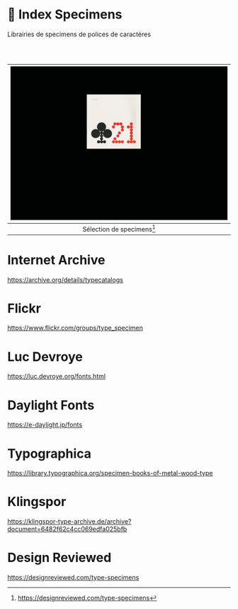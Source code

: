 # 🧪 Index Specimens
  Librairies de specimens de polices de caractères
### &nbsp;


|![](links/Typo_Specimens.gif) |
|:---:|
| Sélection de specimens[^1]          |


# Internet Archive
https://archive.org/details/typecatalogs
# Flickr
https://www.flickr.com/groups/type_specimen
# Luc Devroye
https://luc.devroye.org/fonts.html
# Daylight Fonts
https://e-daylight.jp/fonts
# Typographica
https://library.typographica.org/specimen-books-of-metal-wood-type
# Klingspor
https://klingspor-type-archive.de/archive?document=6482f62c4cc069edfa025bfb
# Design Reviewed
https://designreviewed.com/type-specimens

[^1]: https://designreviewed.com/type-specimens
